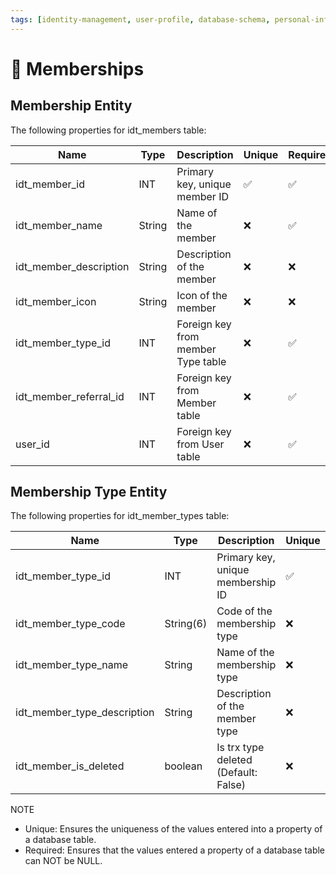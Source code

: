 ```yaml
---
tags: [identity-management, user-profile, database-schema, personal-information, data-verification]
---
```

# 🪪 Memberships

## Membership Entity
The following properties for idt_members table:

| Name                      | Type      | Description                                | Unique | Required  |
|---------------------------|-----------|--------------------------------------------|--------|-----------|
| idt_member_id             | INT       | Primary key, unique member ID              |   ✅   |    ✅    |
| idt_member_name           | String    | Name of the member                         |   ❌   |    ✅    |
| idt_member_description    | String    | Description of the member                  |   ❌   |    ❌    |
| idt_member_icon           | String    | Icon of the member                         |   ❌   |    ❌    |
| idt_member_type_id        | INT       | Foreign key from member Type table         |   ❌   |    ✅    |
| idt_member_referral_id    | INT       | Foreign key from Member table              |   ❌   |    ✅    |
| user_id                   | INT       | Foreign key from User table                |   ❌   |    ✅    |


## Membership Type Entity
The following properties for idt_member_types table:

| Name                    | Type      | Description                                 | Unique | Required  |
|-------------------------|-----------|---------------------------------------------|--------|-----------|
| idt_member_type_id           | INT       | Primary key, unique membership ID                 |   ✅   |    ✅    |
| idt_member_type_code         | String(6) | Code of the membership type               |   ❌   |    ✅    |
| idt_member_type_name         | String    | Name of the membership type               |   ❌   |    ✅    |
| idt_member_type_description  | String    | Description of the member type               |   ❌   |    ❌    |
| idt_member_is_deleted   | boolean   | Is trx type deleted (Default: False)        |   ❌   |    ✅    |


NOTE
- Unique: Ensures the uniqueness of the values entered into a property of a database table.
- Required: Ensures that the values entered a property of a database table can NOT be NULL.
